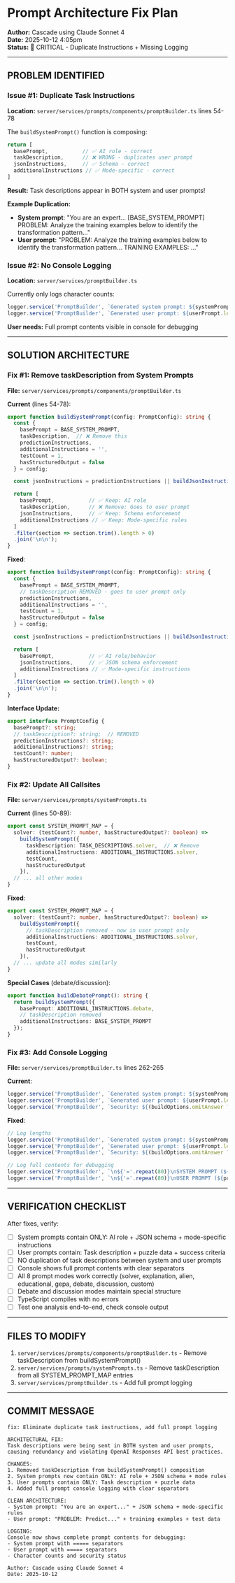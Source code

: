 # Prompt Architecture Fix Plan
**Author:** Cascade using Claude Sonnet 4  
**Date:** 2025-10-12 4:05pm  
**Status:** 🔴 CRITICAL - Duplicate Instructions + Missing Logging

---

## PROBLEM IDENTIFIED

### Issue #1: Duplicate Task Instructions
**Location:** `server/services/prompts/components/promptBuilder.ts` lines 54-78

The `buildSystemPrompt()` function is composing:
```typescript
return [
  basePrompt,           // ✅ AI role - correct
  taskDescription,      // ❌ WRONG - duplicates user prompt
  jsonInstructions,     // ✅ Schema - correct
  additionalInstructions // ✅ Mode-specific - correct
]
```

**Result:** Task descriptions appear in BOTH system and user prompts!

**Example Duplication:**
- **System prompt**: "You are an expert... [BASE_SYSTEM_PROMPT] PROBLEM: Analyze the training examples below to identify the transformation pattern..."
- **User prompt**: "PROBLEM: Analyze the training examples below to identify the transformation pattern... TRAINING EXAMPLES: ..."

### Issue #2: No Console Logging
**Location:** `server/services/promptBuilder.ts`

Currently only logs character counts:
```typescript
logger.service('PromptBuilder', `Generated system prompt: ${systemPrompt.length} chars`);
logger.service('PromptBuilder', `Generated user prompt: ${userPrompt.length} chars`);
```

**User needs:** Full prompt contents visible in console for debugging

---

## SOLUTION ARCHITECTURE

### Fix #1: Remove taskDescription from System Prompts

**File:** `server/services/prompts/components/promptBuilder.ts`

**Current** (lines 54-78):
```typescript
export function buildSystemPrompt(config: PromptConfig): string {
  const {
    basePrompt = BASE_SYSTEM_PROMPT,
    taskDescription,  // ❌ Remove this
    predictionInstructions,
    additionalInstructions = '',
    testCount = 1,
    hasStructuredOutput = false
  } = config;

  const jsonInstructions = predictionInstructions || buildJsonInstructions(testCount, hasStructuredOutput);

  return [
    basePrompt,           // ✅ Keep: AI role
    taskDescription,      // ❌ Remove: Goes to user prompt
    jsonInstructions,     // ✅ Keep: Schema enforcement
    additionalInstructions // ✅ Keep: Mode-specific rules
  ]
  .filter(section => section.trim().length > 0)
  .join('\n\n');
}
```

**Fixed**:
```typescript
export function buildSystemPrompt(config: PromptConfig): string {
  const {
    basePrompt = BASE_SYSTEM_PROMPT,
    // taskDescription REMOVED - goes to user prompt only
    predictionInstructions,
    additionalInstructions = '',
    testCount = 1,
    hasStructuredOutput = false
  } = config;

  const jsonInstructions = predictionInstructions || buildJsonInstructions(testCount, hasStructuredOutput);

  return [
    basePrompt,           // ✅ AI role/behavior
    jsonInstructions,     // ✅ JSON schema enforcement
    additionalInstructions // ✅ Mode-specific instructions
  ]
  .filter(section => section.trim().length > 0)
  .join('\n\n');
}
```

**Interface Update:**
```typescript
export interface PromptConfig {
  basePrompt?: string;
  // taskDescription?: string;  // REMOVED
  predictionInstructions?: string;
  additionalInstructions?: string;
  testCount?: number;
  hasStructuredOutput?: boolean;
}
```

### Fix #2: Update All Callsites

**File:** `server/services/prompts/systemPrompts.ts`

**Current** (lines 50-89):
```typescript
export const SYSTEM_PROMPT_MAP = {
  solver: (testCount?: number, hasStructuredOutput?: boolean) => 
    buildSystemPrompt({ 
      taskDescription: TASK_DESCRIPTIONS.solver,  // ❌ Remove
      additionalInstructions: ADDITIONAL_INSTRUCTIONS.solver,
      testCount,
      hasStructuredOutput
    }),
  // ... all other modes
}
```

**Fixed**:
```typescript
export const SYSTEM_PROMPT_MAP = {
  solver: (testCount?: number, hasStructuredOutput?: boolean) => 
    buildSystemPrompt({ 
      // taskDescription removed - now in user prompt only
      additionalInstructions: ADDITIONAL_INSTRUCTIONS.solver,
      testCount,
      hasStructuredOutput
    }),
  // ... update all modes similarly
}
```

**Special Cases** (debate/discussion):
```typescript
export function buildDebatePrompt(): string {
  return buildSystemPrompt({
    basePrompt: ADDITIONAL_INSTRUCTIONS.debate,
    // taskDescription removed
    additionalInstructions: BASE_SYSTEM_PROMPT
  });
}
```

### Fix #3: Add Console Logging

**File:** `server/services/promptBuilder.ts` lines 262-265

**Current**:
```typescript
logger.service('PromptBuilder', `Generated system prompt: ${systemPrompt.length} chars`);
logger.service('PromptBuilder', `Generated user prompt: ${userPrompt.length} chars`);
logger.service('PromptBuilder', `Security: ${(buildOptions.omitAnswer ?? true) ? '🔒 ANSWERS WITHHELD' : '⚠️ ANSWERS INCLUDED'}`);
```

**Fixed**:
```typescript
// Log lengths
logger.service('PromptBuilder', `Generated system prompt: ${systemPrompt.length} chars`);
logger.service('PromptBuilder', `Generated user prompt: ${userPrompt.length} chars`);
logger.service('PromptBuilder', `Security: ${(buildOptions.omitAnswer ?? true) ? '🔒 ANSWERS WITHHELD' : '⚠️ ANSWERS INCLUDED'}`);

// Log full contents for debugging
logger.service('PromptBuilder', `\n${'='.repeat(80)}\nSYSTEM PROMPT (${promptId}):\n${'-'.repeat(80)}\n${systemPrompt}\n${'='.repeat(80)}`);
logger.service('PromptBuilder', `\n${'='.repeat(80)}\nUSER PROMPT (${promptId}):\n${'-'.repeat(80)}\n${userPrompt}\n${'='.repeat(80)}`);
```

---

## VERIFICATION CHECKLIST

After fixes, verify:

- [ ] System prompts contain ONLY: AI role + JSON schema + mode-specific instructions
- [ ] User prompts contain: Task description + puzzle data + success criteria
- [ ] NO duplication of task descriptions between system and user prompts
- [ ] Console shows full prompt contents with clear separators
- [ ] All 8 prompt modes work correctly (solver, explanation, alien, educational, gepa, debate, discussion, custom)
- [ ] Debate and discussion modes maintain special structure
- [ ] TypeScript compiles with no errors
- [ ] Test one analysis end-to-end, check console output

---

## FILES TO MODIFY

1. `server/services/prompts/components/promptBuilder.ts` - Remove taskDescription from buildSystemPrompt()
2. `server/services/prompts/systemPrompts.ts` - Remove taskDescription from all SYSTEM_PROMPT_MAP entries
3. `server/services/promptBuilder.ts` - Add full prompt logging

---

## COMMIT MESSAGE

```
fix: Eliminate duplicate task instructions, add full prompt logging

ARCHITECTURAL FIX:
Task descriptions were being sent in BOTH system and user prompts, 
causing redundancy and violating OpenAI Responses API best practices.

CHANGES:
1. Removed taskDescription from buildSystemPrompt() composition
2. System prompts now contain ONLY: AI role + JSON schema + mode rules
3. User prompts contain ONLY: Task description + puzzle data
4. Added full prompt console logging with clear separators

CLEAN ARCHITECTURE:
- System prompt: "You are an expert..." + JSON schema + mode-specific rules
- User prompt: "PROBLEM: Predict..." + training examples + test data

LOGGING:
Console now shows complete prompt contents for debugging:
- System prompt with ===== separators
- User prompt with ===== separators  
- Character counts and security status

Author: Cascade using Claude Sonnet 4
Date: 2025-10-12
```
